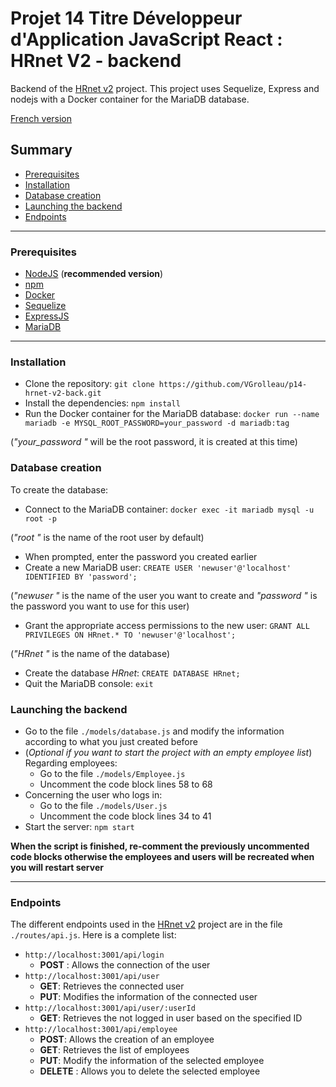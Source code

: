 # Projet 14 Titre Développeur d'Application JavaScript React : HRnet V2 - backend

Backend of the [HRnet v2](https://github.com/VGrolleau/p14-hrnet-v2-front/) project. This project uses Sequelize, Express and nodejs with a Docker container for the MariaDB database.

[French version](README_fr.md)

## Summary

- [Prerequisites](#prerequisites)
- [Installation](#installation)
- [Database creation](#database-creation)
- [Launching the backend](#launching-the-backend)
- [Endpoints](#endpoints)

---

### Prerequisites

* [NodeJS](https://nodejs.org/fr/) (**recommended version**)
* [npm](https://www.npmjs.com/)
* [Docker](https://docs.docker.com/get-docker/)
* [Sequelize](https://sequelize.org/)
* [ExpressJS](https://expressjs.com/)
* [MariaDB](https://mariadb.org/)

---

### Installation

- Clone the repository: `git clone https://github.com/VGrolleau/p14-hrnet-v2-back.git`
- Install the dependencies: `npm install`
- Run the Docker container for the MariaDB database: `docker run --name mariadb -e MYSQL_ROOT_PASSWORD=your_password -d mariadb:tag`

(*"your_password "* will be the root password, it is created at this time)


### Database creation

To create the database:
- Connect to the MariaDB container: `docker exec -it mariadb mysql -u root -p`

(*"root "* is the name of the root user by default)

- When prompted, enter the password you created earlier
- Create a new MariaDB user: `CREATE USER 'newuser'@'localhost' IDENTIFIED BY 'password';`

(*"newuser "* is the name of the user you want to create and *"password "* is the password you want to use for this user)

- Grant the appropriate access permissions to the new user: `GRANT ALL PRIVILEGES ON HRnet.* TO 'newuser'@'localhost';`

(*"HRnet "* is the name of the database)

- Create the database *HRnet*: `CREATE DATABASE HRnet;`
- Quit the MariaDB console: `exit`


### Launching the backend

- Go to the file `./models/database.js` and modify the information according to what you just created before
- (*Optional if you want to start the project with an empty employee list*) Regarding employees:
    - Go to the file `./models/Employee.js`
    - Uncomment the code block lines 58 to 68
- Concerning the user who logs in:
    - Go to the file `./models/User.js`
    - Uncomment the code block lines 34 to 41
- Start the server: `npm start`

**When the script is finished, re-comment the previously uncommented code blocks otherwise the employees and users will be recreated when you will restart server**

---

### Endpoints

The different endpoints used in the [HRnet v2](https://github.com/VGrolleau/p14-hrnet-v2-front/) project are in the file `./routes/api.js`.
Here is a complete list:
- `http://localhost:3001/api/login`
    - **POST** : Allows the connection of the user
- `http://localhost:3001/api/user`
    - **GET**: Retrieves the connected user
    - **PUT**: Modifies the information of the connected user
- `http://localhost:3001/api/user/:userId`
    - **GET**: Retrieves the not logged in user based on the specified ID
- `http://localhost:3001/api/employee`
    - **POST**: Allows the creation of an employee
    - **GET**: Retrieves the list of employees
    - **PUT**: Modify the information of the selected employee
    - **DELETE** : Allows you to delete the selected employee

